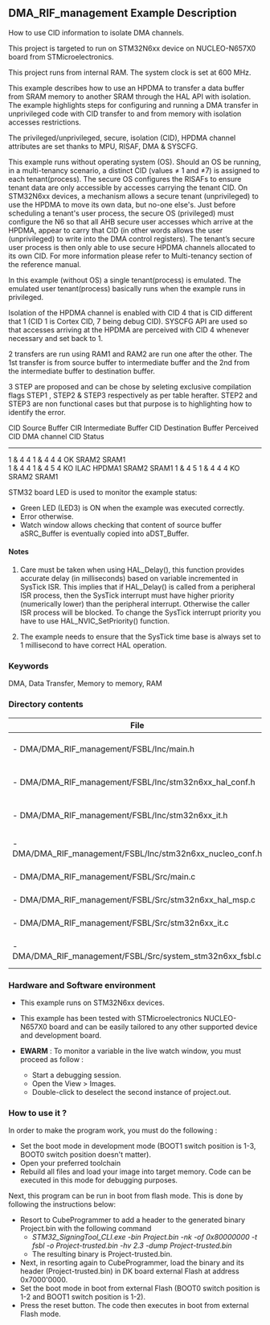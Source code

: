 ## <b>DMA_RIF_management Example Description</b>

How to use CID information to isolate DMA channels.

This project is targeted to run on STM32N6xx device on NUCLEO-N657X0 board from STMicroelectronics.

This project runs from internal RAM. The system clock is set at 600 MHz.

This example describes how to use an HPDMA to transfer a data buffer from SRAM memory to another 
SRAM through the HAL API with isolation. The example highlights steps for configuring and running
a DMA transfer in unprivileged code with CID transfer to and from memory with isolation accesses restrictions.

The privileged/unprivileged, secure, isolation (CID), HPDMA channel attributes 
are set thanks to MPU, RISAF, DMA & SYSCFG. 

This example runs without operating system (OS). Should an OS be running, in a multi-tenancy scenario, 
a distinct CID (values ≠ 1 and ≠7) is assigned to each tenant(process). 
The secure OS configures the RISAFs to ensure tenant data are only accessible by
accesses carrying the tenant CID. 
On STM32N6xx devices, a mechanism allows a secure tenant (unprivileged) to use the HPDMA to move
its own data, but no-one else's. Just before scheduling a tenant's user process, 
the secure OS (privileged) must configure the N6 so that all AHB secure user accesses
which arrive at the HPDMA, appear to carry that CID 
(in other words allows the user (unprivileged) to write into the DMA control registers).
The tenant’s secure user process is then only able to use secure HPDMA channels allocated to its own CID.
For more information please refer to Multi-tenancy section of the reference manual.

In this example (without OS) a single tenant(process) is emulated.
The emulated user tenant(process) basically runs when the example runs in privileged.

Isolation of the HPDMA channel is enabled with CID 4 that is CID different that 1 
(CID 1 is Cortex CID, 7 being debug CID). SYSCFG API are used so that accesses arriving at the HPDMA 
are perceived with CID 4 whenever necessary and set back to 1.

2 transfers are run using RAM1 and RAM2 are run one after the other.
The 1st transfer is from source buffer to intermediate buffer
and the 2nd from the intermediate buffer to destination buffer.

3 STEP are proposed and can be chose by seleting exclusive compilation flags STEP1
, STEP2 & STEP3 respectively as per table herafter.
STEP2 and STEP3 are non functional cases but that purpose is to highlighting
how to identify the error.

  CID Source Buffer CIR Intermediate Buffer CID Destination Buffer Perceived CID DMA channel CID Status
  ----------------- ----------------------- ---------------------- ------------- --------------- --------------
  1 & 4             4                       1 & 4                  4             4               OK
  SRAM2             SRAM1   
  1 & 4             4                       1 & 4                  5             4               KO ILAC HPDMA1
  SRAM2             SRAM1
  1 & 4             5                       1 & 4                  4             4               KO
  SRAM2             SRAM1  


STM32 board LED is used to monitor the example status:
  - Green LED (LED3) is ON when the example was executed correctly.
  - Error otherwise.
  - Watch window allows checking that content of source buffer aSRC_Buffer
    is eventually copied into aDST_Buffer.

#### <b>Notes</b>

 1. Care must be taken when using HAL_Delay(), this function provides accurate delay (in milliseconds)
    based on variable incremented in SysTick ISR. This implies that if HAL_Delay() is called from
    a peripheral ISR process, then the SysTick interrupt must have higher priority (numerically lower)
    than the peripheral interrupt. Otherwise the caller ISR process will be blocked.
    To change the SysTick interrupt priority you have to use HAL_NVIC_SetPriority() function.

 2. The example needs to ensure that the SysTick time base is always set to 1 millisecond
    to have correct HAL operation.

### <b>Keywords</b>

  DMA, Data Transfer, Memory to memory, RAM

### <b>Directory contents</b>

File | Description
 --- | ---
      - DMA/DMA_RIF_management/FSBL/Inc/main.h                   | Header for main.c module
      - DMA/DMA_RIF_management/FSBL/Inc/stm32n6xx_hal_conf.h     | HAL configuration file
      - DMA/DMA_RIF_management/FSBL/Inc/stm32n6xx_it.h           | Interrupt handlers header file
      - DMA/DMA_RIF_management/FSBL/Inc/stm32n6xx_nucleo_conf.h  | BSP configuration file
      - DMA/DMA_RIF_management/FSBL/Src/main.c                   | Main program
      - DMA/DMA_RIF_management/FSBL/Src/stm32n6xx_hal_msp.c      | HAL MSP module
      - DMA/DMA_RIF_management/FSBL/Src/stm32n6xx_it.c           | Interrupt handlers
      - DMA/DMA_RIF_management/FSBL/Src/system_stm32n6xx_fsbl.c  | STM32N6xx system source file

### <b>Hardware and Software environment</b>

  - This example runs on STM32N6xx devices.

  - This example has been tested with STMicroelectronics NUCLEO-N657X0
    board and can be easily tailored to any other supported device
    and development board.

  - **EWARM** : To monitor a variable in the live watch window, you must proceed as follow :
    - Start a debugging session.
    - Open the View > Images.
    - Double-click to deselect the second instance of project.out. 

### <b>How to use it ?</b>

In order to make the program work, you must do the following :

- Set the boot mode in development mode (BOOT1 switch position is 1-3, BOOT0 switch position doesn't matter).
- Open your preferred toolchain
- Rebuild all files and load your image into target memory. Code can be executed in this mode for debugging purposes.

Next, this program can be run in boot from flash mode. This is done by following the instructions below:

 - Resort to CubeProgrammer to add a header to the generated binary Project.bin with the following command
   - *STM32_SigningTool_CLI.exe -bin Project.bin -nk -of 0x80000000 -t fsbl -o Project-trusted.bin -hv 2.3 -dump Project-trusted.bin*
   - The resulting binary is Project-trusted.bin.
- Next, in resorting again to CubeProgrammer, load the binary and its header (Project-trusted.bin) in DK board external Flash at address 0x7000'0000.
- Set the boot mode in boot from external Flash (BOOT0 switch position is 1-2 and BOOT1 switch position is 1-2).
- Press the reset button. The code then executes in boot from external Flash mode.

